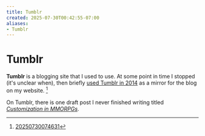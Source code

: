 ```yaml
---
title: Tumblr
created: 2025-07-30T00:42:55-07:00
aliases:
- Tumblr
---
```


# Tumblr

**Tumblr** is a blogging site that I used to use. At some point in time I stopped (it's unclear when), then briefly [used Tumblr in 2014](../blog/20140105075911.md) as a mirror for the blog on my website. [^1]

On Tumblr, there is one draft post I never finished writing titled [*Customization in MMORPGs*](20111007220053.md).

[^1]: [20250730074631](20250730074631.md)
